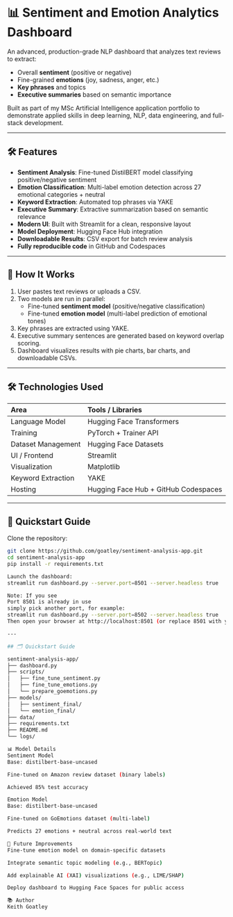 # 📊 Sentiment and Emotion Analytics Dashboard

An advanced, production-grade NLP dashboard that analyzes text reviews to extract:
- Overall **sentiment** (positive or negative)
- Fine-grained **emotions** (joy, sadness, anger, etc.)
- **Key phrases** and topics
- **Executive summaries** based on semantic importance

Built as part of my MSc Artificial Intelligence application portfolio to demonstrate applied skills in deep learning, NLP, data engineering, and full-stack development.

---

## 🛠 Features

- **Sentiment Analysis**: Fine-tuned DistilBERT model classifying positive/negative sentiment
- **Emotion Classification**: Multi-label emotion detection across 27 emotional categories + neutral
- **Keyword Extraction**: Automated top phrases via YAKE
- **Executive Summary**: Extractive summarization based on semantic relevance
- **Modern UI**: Built with Streamlit for a clean, responsive layout
- **Model Deployment**: Hugging Face Hub integration
- **Downloadable Results**: CSV export for batch review analysis
- **Fully reproducible code** in GitHub and Codespaces

---

## 🧠 How It Works

1. User pastes text reviews or uploads a CSV.
2. Two models are run in parallel:
   - Fine-tuned **sentiment model** (positive/negative classification)
   - Fine-tuned **emotion model** (multi-label prediction of emotional tones)
3. Key phrases are extracted using YAKE.
4. Executive summary sentences are generated based on keyword overlap scoring.
5. Dashboard visualizes results with pie charts, bar charts, and downloadable CSVs.

---

## 🛠 Technologies Used

| Area | Tools / Libraries |
|:-----|:------------------|
| Language Model | Hugging Face Transformers |
| Training | PyTorch + Trainer API |
| Dataset Management | Hugging Face Datasets |
| UI / Frontend | Streamlit |
| Visualization | Matplotlib |
| Keyword Extraction | YAKE |
| Hosting | Hugging Face Hub + GitHub Codespaces |

---

## 🚀 Quickstart Guide

Clone the repository:
```bash
git clone https://github.com/goatley/sentiment-analysis-app.git
cd sentiment-analysis-app
pip install -r requirements.txt

Launch the dashboard:
streamlit run dashboard.py --server.port=8501 --server.headless true

Note: If you see
Port 8501 is already in use
simply pick another port, for example:
streamlit run dashboard.py --server.port=8502 --server.headless true
Then open your browser at http://localhost:8501 (or replace 8501 with your chosen port).

---

## 🗂 Quickstart Guide

sentiment-analysis-app/
├── dashboard.py
├── scripts/
│   ├── fine_tune_sentiment.py
│   ├── fine_tune_emotions.py
│   └── prepare_goemotions.py
├── models/
│   ├── sentiment_final/
│   └── emotion_final/
├── data/
├── requirements.txt
├── README.md
└── logs/

📊 Model Details
Sentiment Model
Base: distilbert-base-uncased

Fine-tuned on Amazon review dataset (binary labels)

Achieved 85% test accuracy

Emotion Model
Base: distilbert-base-uncased

Fine-tuned on GoEmotions dataset (multi-label)

Predicts 27 emotions + neutral across real-world text

🎯 Future Improvements
Fine-tune emotion model on domain-specific datasets

Integrate semantic topic modeling (e.g., BERTopic)

Add explainable AI (XAI) visualizations (e.g., LIME/SHAP)

Deploy dashboard to Hugging Face Spaces for public access

📚 Author
Keith Goatley

